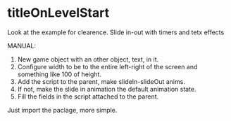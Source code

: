 # titleOnLevelStart
 Look at the example for clearence. Slide in-out with timers and tetx effects


MANUAL:

1. New game object with an other object, text, in it.
2. Configure width to be to the entire left-right of the screen and something like 100 of height.
3. Add the script to the parent, make slideIn-slideOut anims.
4. If not, make the slide in animation the default animation state.
5. Fill the fields in the script attached to the parent.

Just import the paclage, more simple.